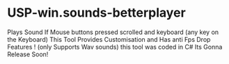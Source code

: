 # USP-win.sounds-betterplayer
Plays Sound If Mouse buttons pressed scrolled and keyboard (any key on the Keyboard) This Tool Provides Customisation and Has anti Fps Drop Features ! (only Supports Wav sounds)  this tool was coded in C#
Its Gonna Release Soon! 
